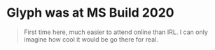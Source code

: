 # Glyph was at MS Build 2020

> First time here, much easier to attend online than IRL. I can only imagine how cool it would be go there for real.
